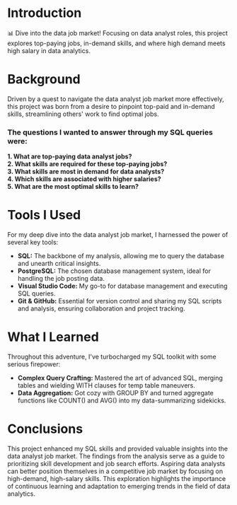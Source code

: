# Introduction
📊 Dive into the data job market! Focusing on data analyst roles, this project explores top-paying jobs, in-demand skills, and where high demand meets high salary in data analytics.

# Background
Driven by a quest to navigate the data analyst job market more effectively, this project was born from a desire to pinpoint top-paid and in-demand skills, streamlining others' work to find optimal jobs.

### The questions I wanted to answer through my SQL queries were:
**1. What are top-paying data analyst jobs?**  
**2. What skills are required for these top-paying jobs?**  
**3. What skills are most in demand for data analysts?**  
**4. Which skills are associated with higher salaries?**  
**5. What are the most optimal skills to learn?**  

# Tools I Used
For my deep dive into the data analyst job market, I harnessed the power of several key tools:

- **SQL:** The backbone of my analysis, allowing me to query the database and unearth critical insights.
- **PostgreSQL:** The chosen database management system, ideal for handling the job posting data.
- **Visual Studio Code:** My go-to for database management and executing SQL queries.
- **Git & GitHub:** Essential for version control and sharing my SQL scripts and analysis, ensuring collaboration and project tracking.

# What I Learned
Throughout this adventure, I've turbocharged my SQL toolkit with some serious firepower:

- **Complex Query Crafting:** Mastered the art of advanced SQL, merging tables and wielding WITH clauses for temp table maneuvers.
- **Data Aggregation:** Got cozy with GROUP BY and turned aggregate functions like COUNT() and AVG() into my data-summarizing sidekicks.

# Conclusions
This project enhanced my SQL skills and provided valuable insights into the data analyst job market. The findings from the analysis serve as a guide to prioritizing skill development and job search efforts. Aspiring data analysts can better position themselves in a competitive job market by focusing on high-demand, high-salary skills. This exploration highlights the importance of continuous learning and adaptation to emerging trends in the field of data analytics.

